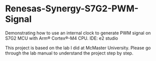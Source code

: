 # Renesas-Synergy-S7G2-PWM-Signal
Demonstrating how to use an internal clock to generate PWM signal on S7G2 MCU with Arm® Cortex®-M4 CPU. 
IDE: e2 studio

This project is based on the lab I did at McMaster University. Please go through the lab manual to understand the project step by step.
